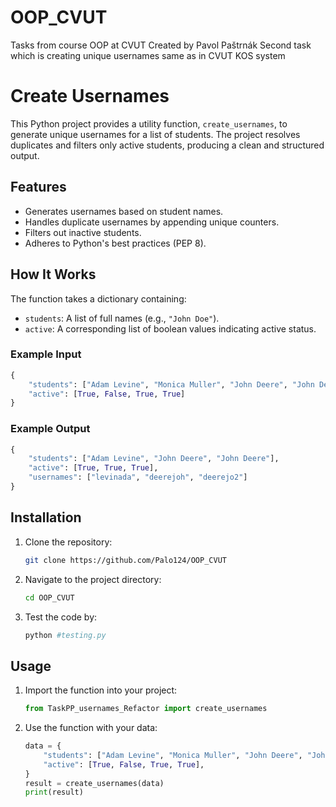 # OOP_CVUT
Tasks from course OOP at CVUT
Created by Pavol Paštrnák
Second task which is creating unique usernames same as in CVUT KOS system

# Create Usernames

This Python project provides a utility function, `create_usernames`, to generate unique usernames for a list of students. The project resolves duplicates and filters only active students, producing a clean and structured output.

## Features

- Generates usernames based on student names.
- Handles duplicate usernames by appending unique counters.
- Filters out inactive students.
- Adheres to Python's best practices (PEP 8).

## How It Works

The function takes a dictionary containing:

- `students`: A list of full names (e.g., `"John Doe"`).
- `active`: A corresponding list of boolean values indicating active status.

### Example Input
```python
{
    "students": ["Adam Levine", "Monica Muller", "John Deere", "John Deere"],
    "active": [True, False, True, True]
}
```

### Example Output
```python
{
    "students": ["Adam Levine", "John Deere", "John Deere"],
    "active": [True, True, True],
    "usernames": ["levinada", "deerejoh", "deerejo2"]
}
```

## Installation

1. Clone the repository:
   ```bash
   git clone https://github.com/Palo124/OOP_CVUT
   ```
2. Navigate to the project directory:
   ```bash
   cd OOP_CVUT
   ```
3. Test the code by:
   ```bash
   python #testing.py
   ```

## Usage

1. Import the function into your project:
   ```python
   from TaskPP_usernames_Refactor import create_usernames
   ```
2. Use the function with your data:
   ```python
   data = {
       "students": ["Adam Levine", "Monica Muller", "John Deere", "John Deere"],
       "active": [True, False, True, True],
   }
   result = create_usernames(data)
   print(result)
   ```

